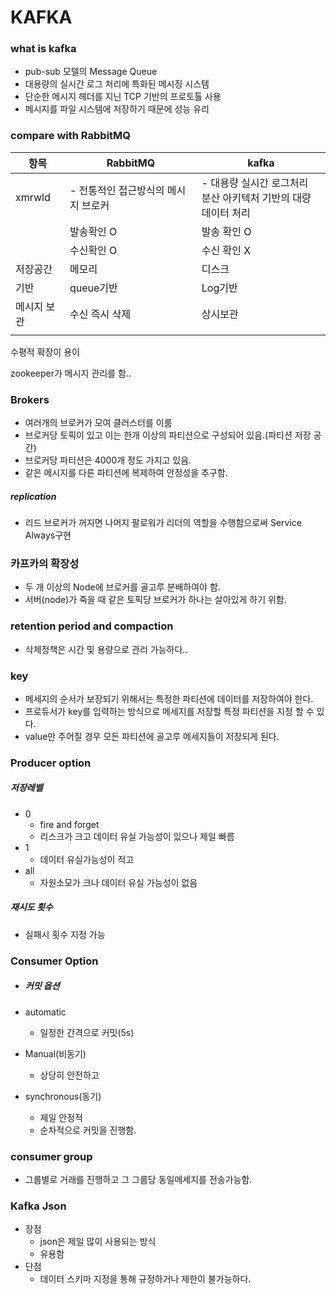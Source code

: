 # KAFKA

### what is kafka

- pub-sub 모델의 Message Queue
- 대용량의 실시간 로그 처리에 특화된 메시징 시스템
- 단순한 메시지 헤더를 지닌 TCP 기반의 프로토톨 사용
- 메시지를 파일 시스템에 저장하기 때문에 성능 유리

### compare with RabbitMQ

| 항목        | RabbitMQ                            | kafka                                                        |
| ----------- | ----------------------------------- | ------------------------------------------------------------ |
| xmrwld      | - 전통적인 접근방식의 메시지 브로커 | - 대용량 실시간 로그처리<br />분산 아키텍처 기반의 대량 데이터 처리 |
|             | 발송확인 O                          | 발송 확인 O                                                  |
|             | 수신확인 O                          | 수신 확인 X                                                  |
| 저장공간    | 메모리                              | 디스크                                                       |
| 기반        | queue기반                           | Log기반                                                      |
| 메시지 보관 | 수신 즉시 삭제                      | 상시보관                                                     |
|             |                                     |                                                              |

수평적 확장이 용이

zookeeper가 메시지 관리를 함..



### Brokers

- 여러개의 브로커가 모여 클러스터를 이룸
- 브로커당 토픽이 있고 이는 한개 이상의 파티션으로 구성되어 있음.(파티션 저장 공간)
- 브로커당 파티션은 4000개 정도 가지고 있음.
- 같은 메시지를 다른 파티션에 복제하여 안정성을 추구함.

##### replication

- 리드 브로커가 꺼지면 나머지 팔로워가 리더의 역할을 수행함으로써 Service Always구현



### 카프카의 확장성

- 두 개 이상의 Node에 브로커를 골고루 분배하여야 함.
- 서버(node)가 죽을 때 같은 토픽당 브로커가 하나는 살아있게 하기 위함.



### retention period and compaction

- 삭제정책은 시간 및 용량으로 관리 가능하다..



### key

- 메세지의 순서가 보장되기 위해서는 특정한 파티션에 데이터를 저장하여야 한다.
- 프로듀서가 key를 입력하는 방식으로 메세지를 저장할 특정 파티션을 지정 할 수 있다.
- value만 주어질 경우 모든 파티션에 골고루 메세지들이 저장되게 된다.



### Producer option

##### 저장레벨

- 0
  - fire and forget
  - 리스크가 크고 데이터 유실 가능성이 있으나 제일 빠름
- 1
  - 데이터 유실가능성이 적고
- all
  - 자원소모가 크나 데이터 유실 가능성이 없음

##### 재시도 횟수

- 실패시 횟수 지정 가능



### Consumer Option

- ##### 커밋 옵션

- automatic

  - 일정한 간격으로 커밋(5s)

- Manual(비동기)

  - 상당히 안전하고

- synchronous(동기)

  - 제일 안정적
  - 순차적으로 커밋을 진행함.



### consumer group

- 그룹별로 거래를 진행하고 그 그룹당 동일메세지를 전송가능함.



### Kafka Json

- 장점
  - json은 제일 많이 사용되는 방식
  - 유용함
- 단점
  - 데이터 스키마 지정을 통해 규정하거나 제한이 불가능하다.